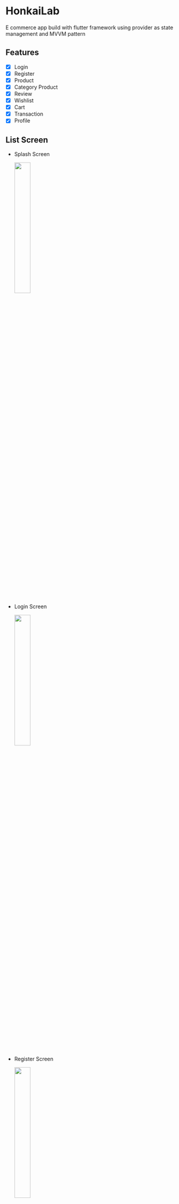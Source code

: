 # HonkaiLab

E commerce app build with flutter framework using provider as state management and MVVM pattern

## Features

- [x] Login
- [x] Register
- [x] Product
- [x] Category Product
- [x] Review
- [x] Wishlist
- [x] Cart
- [x] Transaction
- [x] Profile

## List Screen

- Splash Screen

  <img src="https://i.postimg.cc/gctP43b7/Screenshot-2022-12-06-19-34-39-18-bd530b41a1dc57f981720e359c08757a.jpg" width="30%">

- Login Screen

  <img src="https://i.postimg.cc/dVrPqXZM/Screenshot-2022-12-06-19-34-31-21-bd530b41a1dc57f981720e359c08757a.jpg" width="30%">

- Register Screen

  <img src="https://i.postimg.cc/d0FMDBGh/Screenshot-2022-12-06-19-34-48-86-bd530b41a1dc57f981720e359c08757a.jpg" width="30%">

- Home Screen

  <img src="https://i.postimg.cc/rs33TC8F/Screenshot-2022-12-06-19-35-16-27-bd530b41a1dc57f981720e359c08757a.jpg" width="30%">

- Category Screen

  <img src="https://i.postimg.cc/3RLzSQVG/Screenshot-2022-12-06-19-36-00-86-bd530b41a1dc57f981720e359c08757a.jpg" width="30%">

- Search Screen

  <img src="https://i.postimg.cc/bJYK9wC8/Screenshot-2022-12-06-19-35-41-26-bd530b41a1dc57f981720e359c08757a.jpg" width="30%">

- Cart Screen

  <img src="https://i.postimg.cc/PqQgDwM2/Screenshot-2022-12-06-19-36-11-24-bd530b41a1dc57f981720e359c08757a.jpg" width="30%">

- Detail Product Screen

  <img src="https://i.postimg.cc/T24ZnGrM/Screenshot-2022-12-06-19-36-24-32-bd530b41a1dc57f981720e359c08757a.jpg" width="30%">

- Transaction Screen

  <img src="https://i.postimg.cc/7Zgdv2jw/Screenshot-2022-12-06-19-36-49-62-bd530b41a1dc57f981720e359c08757a.jpg" width="30%">

- Detail Transaction Screen

  <img src="https://i.postimg.cc/wjKZbVfw/Screenshot-2022-12-06-19-36-57-11-bd530b41a1dc57f981720e359c08757a.jpg" width="30%">

- Review Screen

  <img src="https://i.postimg.cc/YSMVtSw-g/Screenshot-2022-12-06-19-37-17-14-bd530b41a1dc57f981720e359c08757a.jpg" width="30%">

- Profile Screen

  <img src="https://i.postimg.cc/vTckCSw-N/Screenshot-2022-12-06-19-36-29-83-bd530b41a1dc57f981720e359c08757a.jpg" width="30%">

## Dependencies

- cupertino_icons: ^1.0.2
- http: ^0.13.5
- flutter_bloc: ^8.1.1
- flutter_screenutil: ^5.6.0
- skeleton_text: ^3.0.0
- cached_network_image: ^3.2.2
- fluttertoast: ^8.1.1
- flutter_rating_bar: ^4.0.1
- shared_preferences: ^2.0.15
- flutter_svg: ^1.1.6
- google_fonts: ^3.0.1
- provider: ^6.0.4
- image_picker: ^0.8.6
- dashed_rect: ^0.0.4
